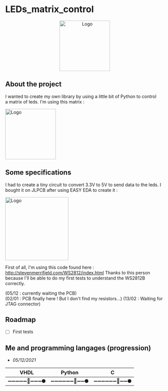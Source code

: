 # LEDs_matrix_control

<!-- PROJECT LOGO -->
<div align="center">
  <a href="https://github.com/Altarax/LEDs_control">
    <img src="https://user-images.githubusercontent.com/46035021/141173582-9912054c-fa62-45d8-a8dd-a964239d683d.png" alt="Logo" width="160" height="160">
  </a>
</div>

## About the project

I wanted to create my own library by using a little bit of Python to control  
a matrix of leds. I'm using this matrix :
<div>
  <a href="https://github.com/Altarax/LEDs_control">
    <img src="https://m.media-amazon.com/images/I/71eB9U0mmFL._AC_SX569_.jpg" alt="Logo" width="160" height="160">
  </a>
</div>

## Some specifications

I had to create a tiny circuit to convert 3.3V to 5V to send data to the leds.
I bought it on JLPCB after using EASY EDA to create it :
<div>
  <a href="https://github.com/Altarax/LEDs_control">
    <img src="https://i.ibb.co/FX9ynXw/unnamed.png" alt="Logo" width="200" height="200">
  </a>
</div>

First of all, I'm using this code found here : http://stevenmerrifield.com/WS2812/index.html
Thanks to this person because I'll be able to do my first tests to understand the WS2812B correctly.

(05/12 : currently waiting the PCB)  
(02/01 : PCB finally here ! But I don't find my resistors...)
(13/02 : Waiting for JTAG connector)

## Roadmap

- [ ] First tests 

## Me and programming langages (progression)
- *05/12/2021* 

| VHDL                        | Python                      | C                           |
|-----------------------------|-----------------------------|-----------------------------|
|  ➖➖➖➖➖🚀➖➖➖🌑  |  ➖➖➖➖➖➖🚀➖➖🌑  |  ➖➖➖➖➖➖🚀➖➖🌑  |
